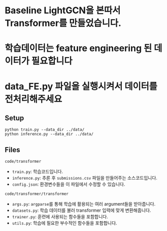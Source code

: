 # Baseline LightGCN을 본따서 Transformer를 만들었습니다.


# 학습데이터는 feature engineering 된 데이터가 필요합니다
# data_FE.py 파일을 실행시켜서 데이터를 전처리해주세요

## Setup
```potery install
python train.py --data_dir ../data/
python inference.py --data_dir ../data/
```

## Files
`code/transformer`
* `train.py`: 학습코드입니다.
* `inference.py`: 추론 후 `submissions.csv` 파일을 만들어주는 소스코드입니다.
* `config.json`: 환경변수들을 이 파일에서 수정할 수 있습니다.

`code/transformer/transformer`
* `args.py`: `argparse`를 통해 학습에 활용되는 여러 argument들을 받아줍니다.
* `datasets.py`: 학습 데이터를 불러 transformer 입력에 맞게 변환해줍니다.
* `trainer.py`: 훈련에 사용되는 함수들을 포함합니다.
* `utils.py`: 학습에 필요한 부수적인 함수들을 포함합니다.
